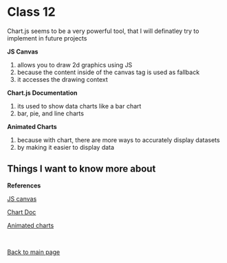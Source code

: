 # Class 12

Chart.js seems to be a very powerful tool, that I will definatley try to implement in future projects

**JS Canvas**
1. allows you to draw 2d graphics using JS
2. because the content inside of the canvas tag is used as fallback
3. it accesses the drawing context

**Chart.js Documentation**
1. its used to show data charts like a bar chart
2. bar, pie, and line charts

**Animated Charts**
1. because with chart, there are more ways to accurately display datasets
2. by making it easier to display data

## Things I want to know more about


**References**

[JS canvas](https://www.javascripttutorial.net/web-apis/javascript-canvas/)

[Chart Doc](https://www.chartjs.org/docs/latest/)

[Animated charts](https://www.webdesignerdepot.com/2013/11/easily-create-stunning-animated-charts-with-chart-js/)

<br>

[Back to main page](https://vadengrey.github.io/reading-notes/)
